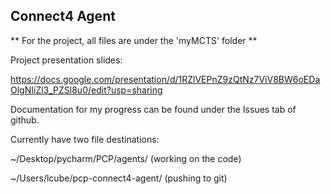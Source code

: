 ## Connect4 Agent

** For the project, all files are under the 'myMCTS' folder **

Project presentation slides:

https://docs.google.com/presentation/d/1RZlVEPnZ9zQtNz7ViV8BW6oEDaOlgNIiZl3_PZSl8u0/edit?usp=sharing

Documentation for my progress can be found under the Issues tab of github.

Currently have two file destinations:

  ~/Desktop/pycharm/PCP/agents/ (working on the code)
  
  ~/Users/lcube/pcp-connect4-agent/ (pushing to git)
